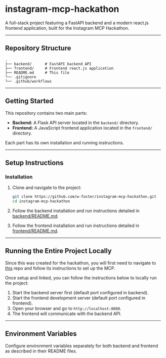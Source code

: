# instagram-mcp-hackathon

A full-stack project featuring a FastAPI backend and a modern react.js frontend application, built for the Instagram MCP Hackathon.

---

## Repository Structure

```
.
├── backend/      # FastAPI backend API
├── frontend/     # Frontend react.js application
├── README.md     # This file
└── .gitignore
└── .github/workflows
```

---

## Getting Started

This repository contains two main parts:

- **Backend:** A Flask API server located in the `backend/` directory.
- **Frontend:** A JavaScript frontend application located in the `frontend/` directory.

Each part has its own installation and running instructions.

---

## Setup Instructions

### Installation

1. Clone and navigate to the project:

   ```bash
   git clone https://github.com/w-foster/instagram-mcp-hackathon.git
   cd instagram-mcp-hackathon
   ```

2. Follow the backend installation and run instructions detailed in [backend/README.md](./backend/README.md).

3. Follow the frontend installation and run instructions detailed in [frontend/README.md](./frontend/README.md).

---

## Running the Entire Project Locally

Since this was created for the hackathon, you will first need to navigate to [this](https://github.com/trypeggy/instagram_dm_mcp) repo and follow its instructions to set up the MCP.

Once setup and linked, you can follow the instructions below to locally run the project:

1. Start the backend server first (default port configured in backend).
2. Start the frontend development server (default port configured in frontend).
3. Open your browser and go to `http://localhost:8080`.
4. The frontend will communicate with the backend API.

---

## Environment Variables

Configure environment variables separately for both backend and frontend as described in their README files.


